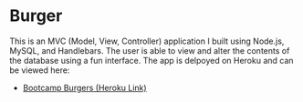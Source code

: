# Burger

This is an MVC (Model, View, Controller) application I built using Node.js, MySQL, and Handlebars.  The user is able to view and alter the contents of the database using a fun interface.  The app is delpoyed on Heroku and can be viewed here:

* [Bootcamp Burgers (Heroku Link)](https://morning-caverns-79278.herokuapp.com/)
